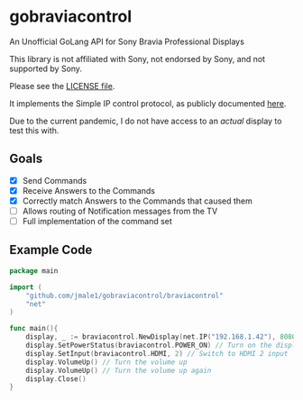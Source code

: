 # gobraviacontrol
An Unofficial GoLang API for Sony Bravia Professional Displays

This library is not affiliated with Sony, not endorsed by Sony, and not supported by Sony.  

Please see the [LICENSE file](LICENSE). 

It implements the Simple IP control protocol, as publicly documented [here](https://pro-bravia.sony.net/develop/integrate/ssip/overview/index.html).

Due to the current pandemic, I do not have access to an _actual_ display to test this with.

## Goals
- [X] Send Commands
- [x] Receive Answers to the Commands
- [X] Correctly match Answers to the Commands that caused them
- [ ] Allows routing of Notification messages from the TV
- [ ] Full implementation of the command set

## Example Code

```go
package main

import (
	"github.com/jmale1/gobraviacontrol/braviacontrol"
	"net"
)

func main(){
	display, _ := braviacontrol.NewDisplay(net.IP("192.168.1.42"), 8080)
    display.SetPowerStatus(braviacontrol.POWER_ON) // Turn on the display
    display.SetInput(braviacontrol.HDMI, 2) // Switch to HDMI 2 input
	display.VolumeUp() // Turn the volume up
    display.VolumeUp() // Turn the volume up again
    display.Close()
}
```
